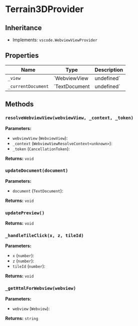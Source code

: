 # Terrain3DProvider

## Inheritance

- Implements: `vscode.WebviewViewProvider`

## Properties

| Name | Type | Description |
|------|------|-------------|
| `_view` | `WebviewView | undefined` |  |
| `_currentDocument` | `TextDocument | undefined` |  |

## Methods

### `resolveWebviewView(webviewView, _context, _token)`

**Parameters:**

- `webviewView` (`WebviewView`): 
- `_context` (`WebviewViewResolveContext<unknown>`): 
- `_token` (`CancellationToken`): 

**Returns:** `void`

### `updateDocument(document)`

**Parameters:**

- `document` (`TextDocument`): 

**Returns:** `void`

### `updatePreview()`

**Returns:** `void`

### `_handleTileClick(x, z, tileId)`

**Parameters:**

- `x` (`number`): 
- `z` (`number`): 
- `tileId` (`number`): 

**Returns:** `void`

### `_getHtmlForWebview(webview)`

**Parameters:**

- `webview` (`Webview`): 

**Returns:** `string`

